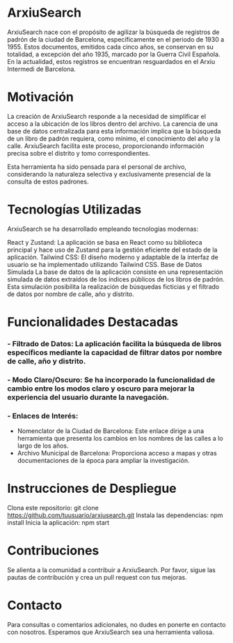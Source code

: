 
# ArxiuSearch
ArxiuSearch nace con el propósito de agilizar la búsqueda de registros de padrón de la ciudad de Barcelona, específicamente en el periodo de 1930 a 1955. Estos documentos, emitidos cada cinco años, se conservan en su totalidad, a excepción del año 1935, marcado por la Guerra Civil Española. En la actualidad, estos registros se encuentran resguardados en el Arxiu Intermedi de Barcelona.

# Motivación
La creación de ArxiuSearch responde a la necesidad de simplificar el acceso a la ubicación de los libros dentro del archivo. La carencia de una base de datos centralizada para esta información implica que la búsqueda de un libro de padrón requiera, como mínimo, el conocimiento del año y la calle. ArxiuSearch facilita este proceso, proporcionando información precisa sobre el distrito y tomo correspondientes.

Esta herramienta ha sido pensada para el personal de archivo, considerando la naturaleza selectiva y exclusivamente presencial de la consulta de estos padrones.

# Tecnologías Utilizadas
ArxiuSearch se ha desarrollado empleando tecnologías modernas:

React y Zustand: La aplicación se basa en React como su biblioteca principal y hace uso de Zustand para la gestión eficiente del estado de la aplicación.
Tailwind CSS: El diseño moderno y adaptable de la interfaz de usuario se ha implementado utilizando Tailwind CSS.
Base de Datos Simulada
La base de datos de la aplicación consiste en una representación simulada de datos extraídos de los índices públicos de los libros de padrón. Esta simulación posibilita la realización de búsquedas ficticias y el filtrado de datos por nombre de calle, año y distrito.

# Funcionalidades Destacadas
### - Filtrado de Datos: La aplicación facilita la búsqueda de libros específicos mediante la capacidad de filtrar datos por nombre de calle, año y distrito.

### - Modo Claro/Oscuro: Se ha incorporado la funcionalidad de cambio entre los modos claro y oscuro para mejorar la experiencia del usuario durante la navegación.

### - Enlaces de Interés:

- Nomenclator de la Ciudad de Barcelona: Este enlace dirige a una herramienta que presenta los cambios en los nombres de las calles a lo largo de los años.
- Archivo Municipal de Barcelona: Proporciona acceso a mapas y otras documentaciones de la época para ampliar la investigación.

# Instrucciones de Despliegue
Clona este repositorio: git clone https://github.com/tuusuario/arxiusearch.git
Instala las dependencias: npm install
Inicia la aplicación: npm start

# Contribuciones
Se alienta a la comunidad a contribuir a ArxiuSearch. Por favor, sigue las pautas de contribución y crea un pull request con tus mejoras.

# Contacto
Para consultas o comentarios adicionales, no dudes en ponerte en contacto con nosotros. Esperamos que ArxiuSearch sea una herramienta valiosa.
